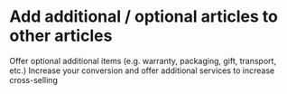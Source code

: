 # Add additional / optional articles to other articles

Offer optional additional items (e.g. warranty, packaging, gift, transport, etc.) Increase your conversion and offer additional services to increase cross-selling
